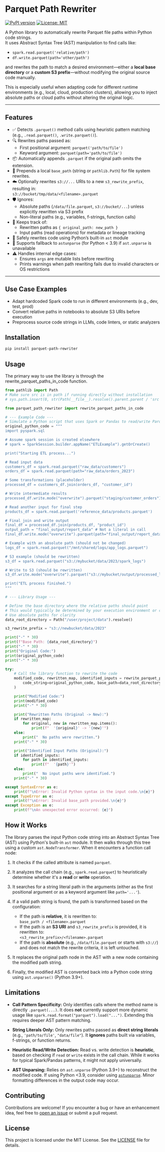 # Parquet Path Rewriter

[![PyPI version](https://badge.fury.io/py/parquet-path-rewriter.svg)](https://badge.fury.io/py/parquet-path-rewriter)
[![License: MIT](https://img.shields.io/badge/License-MIT-yellow.svg)](https://opensource.org/licenses/MIT)

A Python library to automatically rewrite Parquet file paths within Python code strings.  
It uses Abstract Syntax Tree (AST) manipulation to find calls like:

- `spark.read.parquet('relative/path')`
- `df.write.parquet(path='other/path')`

and rewrites the path to match a desired environment—either a **local base directory** or a **custom S3 prefix**—without modifying the original source code manually.

This is especially useful when adapting code for different runtime environments (e.g., local, cloud, production clusters), allowing you to inject absolute paths or cloud paths without altering the original logic.

---

## Features

- ✅ Detects `.parquet()` method calls using heuristic pattern matching (e.g., `.read.parquet()`, `.write.parquet()`).
- 🔍 Rewrites paths passed as:
  - First positional argument: `parquet('path/to/file')`
  - Keyword argument: `parquet(path='path/to/file')`
- 📦 Automatically appends `.parquet` if the original path omits the extension.
- 📁 Prepends a local `base_path` (string or `pathlib.Path`) for file system rewrites.
- ☁️ Optionally rewrites `s3://...` URIs to a new `s3_rewrite_prefix`, resulting in:  
  `s3://bucket/tmp/data/<filename>.parquet`
- 🛡️ Ignores:
  - Absolute paths (`/data/file.parquet`, `s3://bucket/...`) unless explicitly rewritten via S3 prefix
  - Non-literal paths (e.g., variables, f-strings, function calls)
- 🔄 Keeps track of:
  - Rewritten paths as `{ original_path: new_path }`
  - Input paths (read operations) for metadata or lineage tracking
- 🧠 Safely rewrites code using Python’s built-in `ast` module
- 📜 Supports fallback to `astunparse` (for Python < 3.9) if `ast.unparse` is unavailable
- ⚠️ Handles internal edge cases:
  - Ensures `args` are mutable lists before rewriting
  - Prints warnings when path rewriting fails due to invalid characters or OS restrictions

---

## Use Case Examples

- Adapt hardcoded Spark code to run in different environments (e.g., dev, test, prod)
- Convert relative paths in notebooks to absolute S3 URIs before execution
- Preprocess source code strings in LLMs, code linters, or static analyzers

## Installation

```bash
pip install parquet-path-rewriter
```

## Usage

The primary way to use the library is through the rewrite_parquet_paths_in_code function.

```python
from pathlib import Path
# Make sure src is in path if running directly without installation
# sys.path.insert(0, str(Path(__file__).resolve().parent.parent / 'src'))

from parquet_path_rewriter import rewrite_parquet_paths_in_code

# --- Example Code ---
# Simulate a Python script that uses Spark or Pandas to read/write Parquet
original_python_code = """
import pyspark.sql

# Assume spark session is created elsewhere
# spark = SparkSession.builder.appName("ETLExample").getOrCreate()

print("Starting ETL process...")

# Read input data
customers_df = spark.read.parquet("raw_data/customers")
orders_df = spark.read.parquet(path="raw_data/orders_2023")

# Some transformations (placeholder)
processed_df = customers_df.join(orders_df, "customer_id")

# Write intermediate results
processed_df.write.mode("overwrite").parquet("staging/customer_orders")

# Read another input for final step
products_df = spark.read.parquet('reference_data/products.parquet')

# Final join and write output
final_df = processed_df.join(products_df, "product_id")
output_path = "final_output/report_data" # Not a literal in call
final_df.write.mode("overwrite").parquet(path="final_output/report_data") # Uses keyword

# Example with an absolute path (should not be changed)
logs_df = spark.read.parquet("/mnt/shared/logs/app_logs.parquet")

# S3 example (should be rewritten)
s3_df = spark.read.parquet("s3://mybucket/data/2023/spark_logs")

# Write to S3 (should be rewritten)
s3_df.write.mode("overwrite").parquet("s3://mybucket/output/processed_logs")

print("ETL process finished.")
"""

# --- Library Usage ---

# Define the base directory where the relative paths should point
# This would typically be determined by your execution environment or configuration
# Use absolute paths for clarity
data_root_directory = Path("/user/project/data").resolve()

s3_rewrite_prefix = "s3://newbucket/data/2023"

print("-" * 30)
print(f"Base Path: {data_root_directory}")
print("-" * 30)
print("Original Code:")
print(original_python_code)
print("-" * 30)

try:
    # Call the library function to rewrite the code
    modified_code, rewritten_map, identified_inputs = rewrite_parquet_paths_in_code(
        code_string=original_python_code, base_path=data_root_directory, s3_rewrite_prefix=s3_rewrite_prefix
    )

    print("Modified Code:")
    print(modified_code)
    print("-" * 30)

    print("Rewritten Paths (Original -> New):")
    if rewritten_map:
        for original, new in rewritten_map.items():
            print(f"  '{original}' -> '{new}'")
    else:
        print("  No paths were rewritten.")
    print("-" * 30)

    print("Identified Input Paths (Original):")
    if identified_inputs:
        for path in identified_inputs:
            print(f"  '{path}'")
    else:
        print("  No input paths were identified.")
    print("-" * 30)

except SyntaxError as e:
    print(f"\nError: Invalid Python syntax in the input code.\n{e}")
except TypeError as e:
    print(f"\nError: Invalid base_path provided.\n{e}")
except Exception as e:
    print(f"\nAn unexpected error occurred: {e}")

```

## How it Works

The library parses the input Python code string into an Abstract Syntax Tree (AST) using Python's built-in `ast` module. It then walks through this tree using a custom `ast.NodeTransformer`. When it encounters a function call node:

1. It checks if the called attribute is named `parquet`.

2. It analyzes the call chain (e.g., `spark.read.parquet`) to heuristically determine whether it's a **read** or **write** operation.

3. It searches for a string literal path in the arguments (either as the first positional argument or as a keyword argument like `path='...'`).

4. If a valid path string is found, the path is transformed based on the configuration:

   - If the path is **relative**, it is rewritten to:  
     `base_path / <filename>.parquet`
   - If the path is an **S3 URI** and `s3_rewrite_prefix` is provided, it is rewritten to:  
     `<s3_rewrite_prefix>/<filename>.parquet`
   - If the path is **absolute** (e.g., `/data/file.parquet` or starts with `s3://`) and does not match the rewrite criteria, it is left untouched.

5. It replaces the original path node in the AST with a new node containing the modified path string.

6. Finally, the modified AST is converted back into a Python code string using `ast.unparse()` (Python 3.9+).

## Limitations

- **Call Pattern Specificity:** Only identifies calls where the method name is directly `.parquet(...)`. It does **not** currently support more dynamic usage like `spark.read.format("parquet").load("...")`. Extending this requires deeper AST pattern matching.

- **String Literals Only:** Only rewrites paths passed as **direct string literals** (e.g., `'path/to/file'`, `"data/file"`). It **ignores** paths built via variables, f-strings, or function returns.

- **Heuristic Read/Write Detection:** Read vs. write detection is **heuristic**, based on checking if `read` or `write` exists in the call chain. While it works for typical Spark/Pandas patterns, it might not apply universally.

- **AST Unparsing:** Relies on `ast.unparse` (Python 3.9+) to reconstruct the modified code. If using Python <3.9, consider using [`astunparse`](https://pypi.org/project/astunparse/). Minor formatting differences in the output code may occur.

## Contributing

Contributions are welcome! If you encounter a bug or have an enhancement idea, feel free to [open an issue](https://github.com/dmux/parquet-path-rewriter/issues) or submit a pull request.

## License

This project is licensed under the MIT License. See the [LICENSE](LICENSE) file for details.
